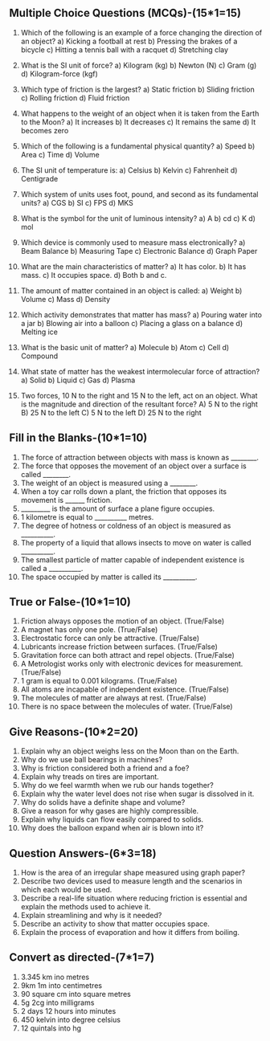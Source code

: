 ## Multiple Choice Questions (MCQs)-(15*1=15)

1. Which of the following is an example of a force changing the direction of an object?
   a) Kicking a football at rest
   b) Pressing the brakes of a bicycle
   c) Hitting a tennis ball with a racquet
   d) Stretching clay

2. What is the SI unit of force?
   a) Kilogram (kg)
   b) Newton (N)
   c) Gram (g)
   d) Kilogram-force (kgf)

3. Which type of friction is the largest?
   a) Static friction
   b) Sliding friction
   c) Rolling friction
   d) Fluid friction

4. What happens to the weight of an object when it is taken from the Earth to the Moon?
   a) It increases
   b) It decreases
   c) It remains the same
   d) It becomes zero

5. Which of the following is a fundamental physical quantity?
   a) Speed
   b) Area
   c) Time
   d) Volume

6. The SI unit of temperature is:
   a) Celsius
   b) Kelvin
   c) Fahrenheit
   d) Centigrade

7. Which system of units uses foot, pound, and second as its fundamental units?
   a) CGS
   b) SI
   c) FPS
   d) MKS

8. What is the symbol for the unit of luminous intensity?
   a) A
   b) cd
   c) K
   d) mol

9. Which device is commonly used to measure mass electronically?
   a) Beam Balance
   b) Measuring Tape
   c) Electronic Balance
   d) Graph Paper

10. What are the main characteristics of matter?
   a) It has color.
   b) It has mass.
   c) It occupies space.
   d) Both b and c.

11.  The amount of matter contained in an object is called:
   a) Weight
   b) Volume
   c) Mass
   d) Density

12.  Which activity demonstrates that matter has mass?
   a) Pouring water into a jar
   b) Blowing air into a balloon
   c) Placing a glass on a balance
   d) Melting ice

13.  What is the basic unit of matter?
   a) Molecule
   b) Atom
   c) Cell
   d) Compound

14.  What state of matter has the weakest intermolecular force of attraction?
   a) Solid
   b) Liquid
   c) Gas
   d) Plasma

15. Two forces, 10 N to the right and 15 N to the left, act on an object. What is the magnitude and direction of the resultant force?
    A) 5 N to the right
    B) 25 N to the left
    C) 5 N to the left
    D) 25 N to the right


## Fill in the Blanks-(10*1=10)
1. The force of attraction between objects with mass is known as ________.
2. The force that opposes the movement of an object over a surface is called ________.
3. The weight of an object is measured using a ________.
4. When a toy car rolls down a plant, the friction that opposes its movement is ______ friction.
5. _________ is the amount of surface a plane figure occupies.
6. 1 kilometre is equal to __________ metres.
7. The degree of hotness or coldness of an object is measured as __________.
8. The property of a liquid that allows insects to move on water is called __________.
9. The smallest particle of matter capable of independent existence is called a __________.
10. The space occupied by matter is called its __________.

## True or False-(10*1=10)
1. Friction always opposes the motion of an object. (True/False)
2. A magnet has only one pole. (True/False)
3. Electrostatic force can only be attractive. (True/False)
4. Lubricants increase friction between surfaces. (True/False)
5. Gravitation force can both attract and repel objects. (True/False)
6. A Metrologist works only with electronic devices for measurement. (True/False)
7. 1 gram is equal to 0.001 kilograms. (True/False)
8.  All atoms are incapable of independent existence. (True/False)
9.  The molecules of matter are always at rest. (True/False)
10. There is no space between the molecules of water. (True/False)

## Give Reasons-(10*2=20)
1. Explain why an object weighs less on the Moon than on the Earth.
2. Why do we use ball bearings in machines?
3. Why is friction considered both a friend and a foe?
4. Explain why treads on tires are important.
5. Why do we feel warmth when we rub our hands together?
6. Explain why the water level does not rise when sugar is dissolved in it.
7. Why do solids have a definite shape and volume?
8. Give a reason for why gases are highly compressible.
9. Explain why liquids can flow easily compared to solids.
10. Why does the balloon expand when air is blown into it?

## Question Answers-(6*3=18)
1. How is the area of an irregular shape measured using graph paper?
2. Describe two devices used to measure length and the scenarios in which each would be used.
3. Describe a real-life situation where reducing friction is essential and explain the methods used to achieve it.
4. Explain streamlining and why is it needed?
5. Describe an activity to show that matter occupies space.
6. Explain the process of evaporation and how it differs from boiling.

## Convert as directed-(7*1=7)
1. 3.345 km ino metres
2. 9km 1m into centimetres
3. 90 square cm into square metres
4. 5g 2cg into milligrams
5. 2 days 12 hours into minutes
6. 450 kelvin into degree celsius
7. 12 quintals into hg